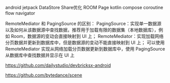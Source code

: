 android jetpack
DataStore  Share优化
ROOM
Page
kotlin
compose
coroutine
flow
navigator


RemoteMediator 和 PagingSource 的区别：
PagingSource：实现单一数据源以及如何从该数据源中查找数据，推荐用于加载有限的数据集（本地数据库），例如 Room，数据源的变动会直接映射到 UI 上；
RemoteMediator：实现加载网络分页数据并更新到数据库中，但是数据源的变动不能直接映射到 UI 上；
可以使用 RemoteMediator 实现从网络加载分页数据更新到数据库中，使用 PagingSource 从数据库中查找数据并显示在 UI 上


https://github.com/dailystudio/devbricksx-android

https://github.com/bytedance/scene